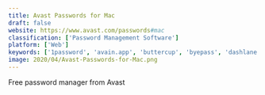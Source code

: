 ```yaml
---
title: Avast Passwords for Mac
draft: false 
website: https://www.avast.com/passwords#mac
classification: ['Password Management Software']
platform: ['Web']
keywords: ['1password', 'avain.app', 'buttercup', 'byepass', 'dashlane', 'dashlane_password_changer', 'drive_password', 'gpass', 'keepass', 'lastpass', 'magic_password', 'masterpassword', 'passwork', 'pwdsafe', 'roboform_everywhere', 'secrets', 'trezor_password_manager', 'trusona', 'valt', 'bitwarden', 'oneid']
image: 2020/04/Avast-Passwords-for-Mac.png
---
```

Free password manager from Avast